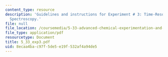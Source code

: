 ```yaml
---
content_type: resource
description: 'Guidelines and instructions for Experiment # 3: Time-Resolved Electronic
  Spectroscopy.'
file: null
file_location: /coursemedia/5-33-advanced-chemical-experimentation-and-instrumentation-fall-2007/8ecaa4bac97f5de5e19f532af4a94de5_5_33_exp3.pdf
file_type: application/pdf
resourcetype: Document
title: 5_33_exp3.pdf
uid: 8ecaa4ba-c97f-5de5-e19f-532af4a94de5
---
```

